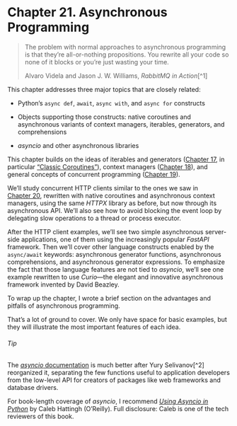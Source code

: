 # Chapter 21. Asynchronous Programming

> The problem with normal approaches to asynchronous programming is that they’re all-or-nothing propositions. You rewrite all your code so none of it blocks or you’re just wasting your time.
> 
> Alvaro Videla and Jason J. W. Williams, _RabbitMQ in Action_[^1]

This chapter addresses three major topics that are closely related:

- Python’s `async def`, `await`, `async with`, and `async for` constructs
    
- Objects supporting those constructs: native coroutines and asynchronous variants of context managers, iterables, generators, and comprehensions
    
- _asyncio_ and other asynchronous libraries
    

This chapter builds on the ideas of iterables and generators ([Chapter 17](ch17.html#iterables2generators), in particular [“Classic Coroutines”](ch17.html#classic_coroutines_sec)), context managers ([Chapter 18](ch18.html#with_match_ch)), and general concepts of concurrent programming ([Chapter 19](ch19.html#concurrency_models_ch)).

We’ll study concurrent HTTP clients similar to the ones we saw in [Chapter 20](ch20.html#futures_ch), rewritten with native coroutines and asynchronous context managers, using the same _HTTPX_ library as before, but now through its asynchronous API. We’ll also see how to avoid blocking the event loop by delegating slow operations to a thread or process executor.

After the HTTP client examples, we’ll see two simple asynchronous server-side applications, one of them using the increasingly popular _FastAPI_ framework. Then we’ll cover other language constructs enabled by the `async/await` keywords: asynchronous generator functions, asynchronous comprehensions, and asynchronous generator expressions. To emphasize the fact that those language features are not tied to _asyncio_, we’ll see one example rewritten to use _Curio_—the elegant and innovative asynchronous framework invented by David Beazley.

To wrap up the chapter, I wrote a brief section on the advantages and pitfalls of asynchronous programming.

That’s a lot of ground to cover. We only have space for basic examples, but they will illustrate the most important features of each idea.

###### Tip

The [_asyncio_ documentation](https://fpy.li/21-1) is much better after Yury Selivanov[^2] reorganized it, separating the few functions useful to application developers from the low-level API for creators of packages like web frameworks and database drivers.

For book-length coverage of _asyncio_, I recommend [_Using Asyncio in Python_](https://fpy.li/hattingh) by Caleb Hattingh (O’Reilly). Full disclosure: Caleb is one of the tech reviewers of this book.
